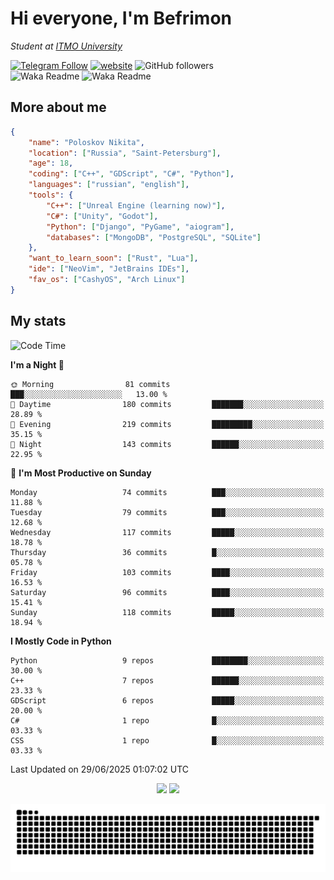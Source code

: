 # Hi everyone, I'm Befrimon
*Student at [ITMO University](https://itmo.ru/)*

[![Telegram Follow](https://img.shields.io/badge/Telegram-2CA5E0?style=flat-squeare&logo=telegram&logoColor=white)](https://t.me/bigtoad_tavern)
[![website](https://img.shields.io/badge/Website-2CA5E0?style=flat-squeare&logo=google-chrome&logoColor=white&color=320142)](https://bfn-dev.ru/)
![GitHub followers](https://img.shields.io/github/followers/Befrimon?label=Follow&style=social)
<br>
![Waka Readme](https://github.com/Befrimon/Befrimon/workflows/WakaReadme/badge.svg)
![Waka Readme](https://github.com/Befrimon/Befrimon/workflows/snake/badge.svg)

## More about me
``` JSON
{
    "name": "Poloskov Nikita",
    "location": ["Russia", "Saint-Petersburg"],
    "age": 18,
    "coding": ["C++", "GDScript", "C#", "Python"],
    "languages": ["russian", "english"],
    "tools": {
        "C++": ["Unreal Engine (learning now)"],
        "C#": ["Unity", "Godot"],
        "Python": ["Django", "PyGame", "aiogram"],
        "databases": ["MongoDB", "PostgreSQL", "SQLite"]
    },
    "want_to_learn_soon": ["Rust", "Lua"],
    "ide": ["NeoVim", "JetBrains IDEs"],
    "fav_os": ["CashyOS", "Arch Linux"]
}
```

## My stats
<!--START_SECTION:waka-->
![Code Time](http://img.shields.io/badge/Code%20Time-9%20hrs%2046%20mins-blue)

**I'm a Night 🦉** 

```text
🌞 Morning                81 commits          ███░░░░░░░░░░░░░░░░░░░░░░   13.00 % 
🌆 Daytime                180 commits         ███████░░░░░░░░░░░░░░░░░░   28.89 % 
🌃 Evening                219 commits         █████████░░░░░░░░░░░░░░░░   35.15 % 
🌙 Night                  143 commits         ██████░░░░░░░░░░░░░░░░░░░   22.95 % 
```
📅 **I'm Most Productive on Sunday** 

```text
Monday                   74 commits          ███░░░░░░░░░░░░░░░░░░░░░░   11.88 % 
Tuesday                  79 commits          ███░░░░░░░░░░░░░░░░░░░░░░   12.68 % 
Wednesday                117 commits         █████░░░░░░░░░░░░░░░░░░░░   18.78 % 
Thursday                 36 commits          █░░░░░░░░░░░░░░░░░░░░░░░░   05.78 % 
Friday                   103 commits         ████░░░░░░░░░░░░░░░░░░░░░   16.53 % 
Saturday                 96 commits          ████░░░░░░░░░░░░░░░░░░░░░   15.41 % 
Sunday                   118 commits         █████░░░░░░░░░░░░░░░░░░░░   18.94 % 
```


**I Mostly Code in Python** 

```text
Python                   9 repos             ████████░░░░░░░░░░░░░░░░░   30.00 % 
C++                      7 repos             ██████░░░░░░░░░░░░░░░░░░░   23.33 % 
GDScript                 6 repos             █████░░░░░░░░░░░░░░░░░░░░   20.00 % 
C#                       1 repo              █░░░░░░░░░░░░░░░░░░░░░░░░   03.33 % 
CSS                      1 repo              █░░░░░░░░░░░░░░░░░░░░░░░░   03.33 % 
```




 Last Updated on 29/06/2025 01:07:02 UTC
<!--END_SECTION:waka-->

<div align=center>
    <img src="https://github-readme-stats.vercel.app/api?username=Befrimon&rank_icon=github&hide_border=true&show_icons=true&bg_color=0d1117&text_color=fff">
    <img src="https://github-readme-stats.vercel.app/api/top-langs/?username=Befrimon&layout=compact&hide_border=true&show_icons=true&bg_color=0d1117&text_color=fff">
    <!--
    <img src="https://gh.uoc.run.place/api?username=Befrimon&hide_border=true&show_icons=true&bg_color=0d1117&text_color=fff">
    <img src="https://gh.uoc.run.place/api/top-langs/?username=Befrimon&layout=compact&hide_border=true&show_icons=true&bg_color=0d1117&text_color=fff">
    -->
</p>


<picture>
  <source media="(prefers-color-scheme: dark)" srcset="https://raw.githubusercontent.com/Befrimon/Befrimon/output/github-snake-dark.svg">
  <source media="(prefers-color-scheme: light)" srcset="https://raw.githubusercontent.com/Befrimon/Befrimon/output/github-snake.svg">
  <img alt="github contribution grid snake animation" src="https://raw.githubusercontent.com/Befrimon/Befrimon/output/github-snake.svg">
</picture>
